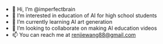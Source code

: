 - 👋 Hi, I’m @imperfectbrain
- 👀 I’m interested in education of AI for high school students
- 🌱 I’m currently learning AI art generation
- 💞️ I’m looking to collaborate on making AI education videos
- 📫 You can reach me at renjiewang88@gmail.com

<!---
imperfectbrain/imperfectbrain is a ✨ special ✨ repository because its `README.md` (this file) appears on your GitHub profile.
You can click the Preview link to take a look at your changes.
--->
